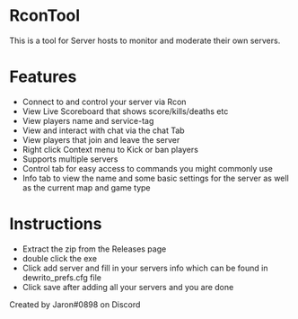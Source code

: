# RconTool
This is a tool for Server hosts to monitor and moderate their own servers.

# Features

- Connect to and control your server via Rcon
- View Live Scoreboard that shows score/kills/deaths etc
- View players name and service-tag
- View and interact with chat via the chat Tab
- View players that join and leave the server
- Right click Context menu to Kick or ban players
- Supports multiple servers
- Control tab for easy access to commands you might commonly use
- Info tab to view the name and some basic settings for the server as well as the current map and game type

# Instructions 

- Extract the zip from the Releases page
- double click the exe
- Click add server and fill in your servers info which can be found in dewrito_prefs.cfg file
- Click save after adding all your servers and you are done



Created by Jaron#0898 on Discord
